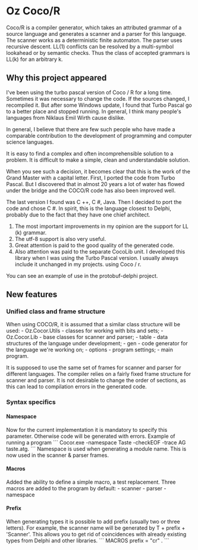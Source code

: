 Oz Coco/R
========

Coco/R is a compiler generator, which takes an attributed grammar of a source language
and generates a scanner and a parser for this language. 
The scanner works as a deterministic finite automaton. 
The parser uses recursive descent. LL(1) conflicts can be resolved by a multi-symbol 
lookahead or by semantic checks. 
Thus the class of accepted grammars is LL(k) for an arbitrary k.

Why this project appeared
--------------------------
I've been using the turbo pascal version of Coco / R for a long time.
Sometimes it was necessary to change the code.
If the sources changed, I recompiled it.
But after some Windows update, I found that Turbo Pascal go to a better place and stopped running. 
In general, I think many people's languages from Niklaus Emil Wirth cause dislike.

In general, I believe that there are few such people who have made a comparable contribution to the development of programming and computer science languages.

It is easy to find a complex and often incomprehensible solution to a problem. 
It is difficult to make a simple, clean and understandable solution.

When you see such a decision, it becomes clear that this is the work of the Grand Master with a capital letter.
First, I ported the code from Turbo Pascal. But I discovered that in almost 20 years
a lot of water has flowed under the bridge and the COCO/R code has also been improved well.

The last version I found was C ++, C #, Java.
Then I decided to port the code and chose C #.
In spirit, this is the language closest to Delphi,
probably due to the fact that they have one chief architect.

1. The most important improvements in my opinion are the support for LL (k) grammar.
2. The utf-8 support is also very useful.
3. Great attention is paid to the good quality of the generated code.
4. Also attention was paid to the separate CocoLib unit.
I developed this library when I was using the Turbo Pascal version.
I usually always include it unchanged in my projects.
using Coco / r.

You can see an example of use in the protobuf-delphi project.

New features 
-----------------
<h3>Unified class and frame structure</h3>
When using COCO/R, it is assumed that a similar class structure will be used:
 - Oz.Cocor.Utils - classes for working with bits and sets;
 - Oz.Cocor.Lib - base classes for scanner and parser;
 - table - data structures of the language under development;
 - gen - code generator for the language we're working on;
 - options - program settings;
 - main program.

It is supposed to use the same set of frames for scanner and parser for different languages.
The compiler relies on a fairly fixed frame structure for scanner and parser.
It is not desirable to change the order of sections, as this can lead to compilation errors in the generated code.

<h3>Syntax specifics</h3>

<h4>Namespace</h4>
Now for the current implementation it is mandatory to specify this parameter.
Otherwise code will be generated with errors.
Example of running a program
```
Cocor.exe -namespace Taste -checkEOF -trace AG taste.atg.
```
Namespace is used when generating a module name.
This is now used in the scanner & parser frames.   
   
<h4>Macros</h4>
Added the ability to define a simple macro, a test replacement.
Three macros are added to the program by default:
 - scanner
 - parser
 - namespace
 
<h4>Prefix</h4>
When generating types it is possible to add prefix (usually two or three letters).
For example, the scanner name will be generated by T + prefix + 'Scanner'.
This allows you to get rid of coincidences with already existing types from Delphi and other libraries. 
```
MACROS
  prefix = "cr" .
```
